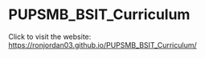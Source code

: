# PUPSMB_BSIT_Curriculum
Click to visit the website: https://ronjordan03.github.io/PUPSMB_BSIT_Curriculum/

